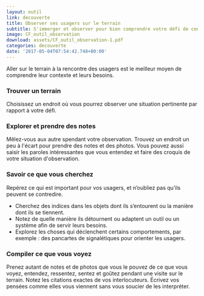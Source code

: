 ```yaml
---
layout: outil
link: decouverte
title: Observer ses usagers sur le terrain
subtitle: S'immerger et observer pour bien comprendre votre défi de conception
image: CF_outil_observation
download: assets/CF_outil_observation-1.pdf
categories: decouverte
date: '2017-05-04T07:54:42.748+00:00'
---
```


Aller sur le terrain à la rencontre des usagers est le meilleur moyen de comprendre leur contexte et leurs besoins.

### Trouver un terrain
Choisissez un endroit où vous pourrez observer une situation pertinente par rapport à votre défi.

### Explorer et prendre des notes
Mêlez-vous aux autre spendant votre observation. Trouvez un endroit un peu à l'écart pour prendre des notes et des photos. Vous pouvez aussi saisir les paroles intéressantes que vous entendez et faire des croquis de votre situation d'observation.

### Savoir ce que vous cherchez 
Repérez ce qui est important pour vos usagers, et n’oubliez pas qu’ils peuvent se contredire.
* Cherchez des indices dans les objets dont ils s’entourent ou la manière dont ils se tiennent.  
* Notez de quelle manière ils détournent ou adaptent un outil ou un système afin de servir leurs besoins.  
* Explorez les choses qui déclenchent certains comportements, par exemple : des pancartes de signalétiques pour orienter les usagers. 

### Compiler ce que vous voyez  
Prenez autant de notes et de photos que vous le pouvez de ce que vous voyez, entendez, ressentez, sentez et goûtez pendant une visite sur le terrain. Notez les citations exactes de vos interlocuteurs. Écrivez vos pensées comme elles vous viennent sans vous soucier de les interpréter.